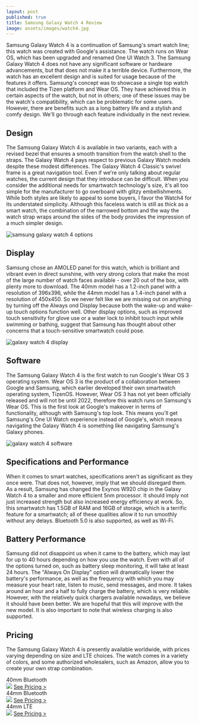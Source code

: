 ```yaml
---
layout: post
published: true
title: Samsung Galaxy Watch 4 Review
image: assets/images/watch4.jpg
---
```


Samsung Galaxy Watch 4 is a continuation of Samsung's smart watch line; this watch was created with Google's assistance. The watch runs on Wear OS, which has been upgraded and renamed One UI Watch 3. The Samsung Galaxy Watch 4 does not have any significant software or hardware advancements, but that does not make it a terrible device. Furthermore, the watch has an excellent design and is suited for usage because of the features it offers. Samsung's concept was to showcase a single top watch that included the Tizen platform and Wear OS. They have achieved this in certain aspects of the watch, but not in others; one of these issues may be the watch's compatibility, which can be problematic for some users. However, there are benefits such as a long battery life and a stylish and comfy design. We'll go through each feature individually in the next review.

## Design

The Samsung Galaxy Watch 4 is available in two variants, each with a revised bezel that ensures a smooth transition from the watch shell to the straps. The Galaxy Watch 4 pays respect to previous Galaxy Watch models despite these modest differences. The Galaxy Watch 4 Classic's swivel frame is a great navigation tool.  Even if we're only talking about regular watches, the current design that they introduce can be difficult. When you consider the additional needs for smartwatch technology's size, it's all too simple for the manufacturer to go overboard with glitzy embellishments. While both styles are likely to appeal to some buyers, I favor the Watch4 for its understated simplicity. Although this faceless watch is still as thick as a smart watch, the combination of the narrowed bottom and the way the watch strap wraps around the sides of the body provides the impression of a much simpler design. 

![samsung galaxy watch 4 options](https://user-images.githubusercontent.com/93347720/159076776-5141bde4-19e7-431b-82d4-650931b5f125.jpg)

## Display

Samsung chose an AMOLED panel for this watch, which is brilliant and vibrant even in direct sunshine, with very strong colors that make the most of the large number of watch faces available - over 20 out of the box, with plenty more to download. The 40mm model has a 1.2-inch panel with a resolution of 396x396, while the 44mm model has a 1.4-inch panel with a resolution of 450x450.
So we never felt like we are missing out on anything by turning off the Always ond Display because both the wake-up and wake-up touch options function well. Other display options, such as improved touch sensitivity for glove use or a water lock to inhibit touch input while swimming or bathing, suggest that Samsung has thought about other concerns that a touch-sensitive smartwatch could pose.

![galaxy watch 4 display](https://user-images.githubusercontent.com/93347720/159076600-0270f6f2-8bc7-435f-8e87-67d2bb3256f1.jpg)

## Software

The Samsung Galaxy Watch 4 is the first watch to run Google's Wear OS 3 operating system.
Wear OS 3 is the product of a collaboration between Google and Samsung, which earlier developed their own smartwatch operating system, TizenOS. However, Wear OS 3 has not yet been officially released and will not be until 2022, therefore this watch runs on Samsung's Wear OS. This is the first look at Google's makeover in terms of functionality, although with Samsung's top look. This means you'll get Samsung's One UI Watch experience instead of Google's, which means navigating the Galaxy Watch 4 is something like navigating Samsung's Galaxy phones.

![galaxy watch 4 software](https://user-images.githubusercontent.com/93347720/159076908-8e92fade-07dd-4551-942c-cfbe916482ba.gif)

## Specifications and Performance

When it comes to smart watches, specifications aren't as significant as they once were. That does not, however, imply that we should disregard them. As a result, Samsung has changed the Exynos W920 chip in the Galaxy Watch 4 to a smaller and more efficient 5nm processor. It should imply not just increased strength but also increased energy efficiency at work. So, this smartwatch has 1.5GB of RAM and 16GB of storage, which is a terrific feature for a smartwatch; all of these qualities allow it to run smoothly without any delays. Bluetooth 5.0 is also supported, as well as Wi-Fi.

## Battery Performance

Samsung did not disappoint us when it came to the battery, which may last for up to 40 hours depending on how you use the watch. Even with all of the options turned on, such as battery sleep monitoring, it will take at least 24 hours. The "Always On Display" option will dramatically lower the battery's performance, as well as the frequency with which you may measure your heart rate, listen to music, send messages, and more. It takes around an hour and a half to fully charge the battery, which is very reliable. However, with the relatively quick chargers available nowadays, we believe it should have been better. We are hopeful that this will improve with the new model. It is also important to note that wireless charging is also supported.

## Pricing 

The Samsung Galaxy Watch 4 is presently available worldwide, with prices varying depending on size and LTE choices. The watch comes in a variety of colors, and some authorized wholesalers, such as Amazon, allow you to create your own strap combination.


<div class="container">
  <div class="row gx-3">
    <div class="col-md">
      <div class="shadow p-0 mb-5 bg-white rounded-3 text-center">
        <div class="align-items-start bg-dark rounded-top text-white text-center font-weight-bold p-1">40mm Bluetooth </div>
        <img class="p-2" src="https://user-images.githubusercontent.com/93347720/159077890-9e252286-9f78-4b0a-89bb-3996dcf710c4.jpg">
        <a class="btn btn-outline-dark m-2 col-11" href="https://amzn.to/367ZVGw">See Pricing ></a>
      </div>
    </div>
        <div class="col-md">
      <div class="shadow p-0 mb-5 bg-white rounded-3 text-center">
        <div class="align-items-start bg-dark rounded-top text-white text-center font-weight-bold p-1">44mm Bluetooth </div>
        <img class="p-2" src="https://user-images.githubusercontent.com/93347720/159077890-9e252286-9f78-4b0a-89bb-3996dcf710c4.jpg">
        <a class="btn btn-outline-dark m-2 col-11" href="https://amzn.to/3CV6TuL">See Pricing ></a>
      </div>
    </div>
        <div class="col-md">
      <div class="shadow p-0 mb-5 bg-white rounded-3 text-center">
        <div class="align-items-start bg-dark rounded-top text-white text-center font-weight-bold p-1">44mm LTE </div>
        <img class="p-2" src="https://user-images.githubusercontent.com/93347720/159077890-9e252286-9f78-4b0a-89bb-3996dcf710c4.jpg">
        <a class="btn btn-outline-dark m-2 col-11" href="https://amzn.to/3JnfhW4">See Pricing ></a>
      </div>
    </div>
  </div>
</div>
